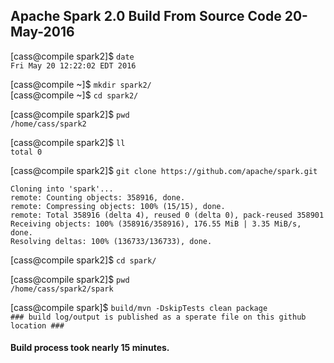 ## Apache Spark 2.0 Build From Source Code 20-May-2016

[cass@compile spark2]$ `date` <br>
`Fri May 20 12:22:02 EDT 2016`

[cass@compile ~]$ `mkdir spark2/` <br>
[cass@compile ~]$ `cd spark2/`

[cass@compile spark2]$ `pwd` <br>
`/home/cass/spark2`

[cass@compile spark2]$ `ll` <br>
`total 0`

[cass@compile spark2]$ `git clone https://github.com/apache/spark.git`
```
Cloning into 'spark'...
remote: Counting objects: 358916, done.
remote: Compressing objects: 100% (15/15), done.
remote: Total 358916 (delta 4), reused 0 (delta 0), pack-reused 358901
Receiving objects: 100% (358916/358916), 176.55 MiB | 3.35 MiB/s, done.
Resolving deltas: 100% (136733/136733), done.
```

[cass@compile spark2]$ `cd spark/` <br>

[cass@compile spark2]$ `pwd` <br>
`/home/cass/spark2/spark`

[cass@compile spark]$ `build/mvn -DskipTests clean package` <br>
`### build log/output is published as a sperate file on this github location ###`

#### Build process took nearly 15 minutes.
